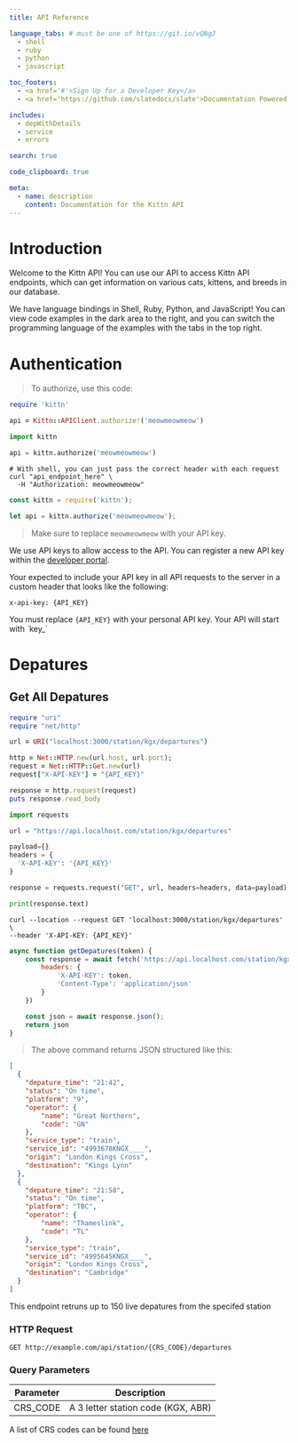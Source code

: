 ```yaml
---
title: API Reference

language_tabs: # must be one of https://git.io/vQNgJ
  - shell
  - ruby
  - python
  - javascript

toc_footers:
  - <a href='#'>Sign Up for a Developer Key</a>
  - <a href='https://github.com/slatedocs/slate'>Documentation Powered by Slate</a>

includes:
  - depWithDetails
  - service
  - errors

search: true

code_clipboard: true

meta:
  - name: description
    content: Documentation for the Kittn API
---
```


# Introduction

Welcome to the Kittn API! You can use our API to access Kittn API endpoints, which can get information on various cats, kittens, and breeds in our database.

We have language bindings in Shell, Ruby, Python, and JavaScript! You can view code examples in the dark area to the right, and you can switch the programming language of the examples with the tabs in the top right.

# Authentication

> To authorize, use this code:

```ruby
require 'kittn'

api = Kittn::APIClient.authorize!('meowmeowmeow')
```

```python
import kittn

api = kittn.authorize('meowmeowmeow')
```

```shell
# With shell, you can just pass the correct header with each request
curl "api_endpoint_here" \
  -H "Authorization: meowmeowmeow"
```

```javascript
const kittn = require('kittn');

let api = kittn.authorize('meowmeowmeow');
```

> Make sure to replace `meowmeowmeow` with your API key.

We use API keys to allow access to the API. You can register a new API key within the [developer portal](http://example.com/developers).

Your expected to include your API key in all API requests to the server in a custom header that looks like the following:

`x-api-key: {API_KEY}`

<aside class="notice">
You must replace <code>{API_KEY}</code> with your personal API key. Your API will start with `key_`
</aside>

# Depatures

## Get All Depatures

```ruby
require "uri"
require "net/http"

url = URI("localhost:3000/station/kgx/departures")

http = Net::HTTP.new(url.host, url.port);
request = Net::HTTP::Get.new(url)
request["X-API-KEY"] = "{API_KEY}"

response = http.request(request)
puts response.read_body
```

```python
import requests

url = "https://api.localhost.com/station/kgx/departures"

payload={}
headers = {
  'X-API-KEY': '{API_KEY}'
}

response = requests.request("GET", url, headers=headers, data=payload)

print(response.text)
```

```shell
curl --location --request GET 'localhost:3000/station/kgx/departures' \
--header 'X-API-KEY: {API_KEY}'
```

```javascript
async function getDepatures(token) {
    const response = await fetch('https://api.localhost.com/station/kgx/departures', {
        headers: {
            'X-API-KEY': token,
            'Content-Type': 'application/json'
        }
    })

    const json = await response.json();
    return json
}
```

> The above command returns JSON structured like this:

```json
[
  {
    "depature_time": "21:42",
    "status": "On time",
    "platform": "9",
    "operator": {
        "name": "Great Northern",
        "code": "GN"
    },
    "service_type": "train",
    "service_id": "4993678KNGX____",
    "origin": "London Kings Cross",
    "destination": "Kings Lynn"
  },
  {
    "depature_time": "21:58",
    "status": "On time",
    "platform": "TBC",
    "operator": {
        "name": "Thameslink",
        "code": "TL"
    },
    "service_type": "train",
    "service_id": "4995645KNGX____",
    "origin": "London Kings Cross",
    "destination": "Cambridge"
  }
]
```

This endpoint retruns up to 150 live depatures from the specifed station

### HTTP Request

`GET http://example.com/api/station/{CRS_CODE}/departures`

### Query Parameters

Parameter | Description
--------- | -----------
CRS_CODE | A 3 letter station code (KGX, ABR)

<aside class="notice">
A list of CRS codes can be found <a href="https://www.nationalrail.co.uk/stations_destinations/48541.aspx">here</a>
</aside>